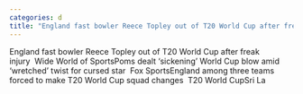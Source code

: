 ```yaml
---
categories: d
title: "England fast bowler Reece Topley out of T20 World Cup after freak injury  Wide World of Sports"
---
```

England fast bowler Reece Topley out of T20 World Cup after freak injury&nbsp;&nbsp;Wide World of SportsPoms dealt ‘sickening’ World Cup blow amid ‘wretched’ twist for cursed star&nbsp;&nbsp;Fox SportsEngland among three teams forced to make T20 World Cup squad changes&nbsp;&nbsp;T20 World CupSri La